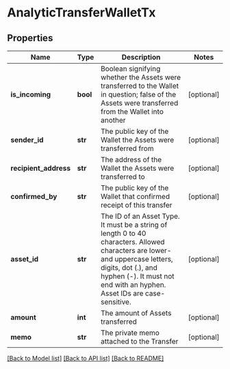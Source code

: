 # AnalyticTransferWalletTx

## Properties
Name | Type | Description | Notes
------------ | ------------- | ------------- | -------------
**is_incoming** | **bool** | Boolean signifying whether the Assets were transferred to the Wallet in question; false of the Assets were transferred from the Wallet into another | [optional] 
**sender_id** | **str** | The public key of the Wallet the Assets were transferred from | [optional] 
**recipient_address** | **str** | The address of the Wallet the Assets were transferred to | [optional] 
**confirmed_by** | **str** | The public key of the Wallet that confirmed receipt of this transfer | [optional] 
**asset_id** | **str** | The ID of an Asset Type. It must be a string of length 0 to 40 characters. Allowed characters are lower- and uppercase letters, digits, dot (.), and hyphen (-). It must not end with an hyphen. Asset IDs are case-sensitive.  | [optional] 
**amount** | **int** | The amount of Assets transferred | [optional] 
**memo** | **str** | The private memo attached to the Transfer | [optional] 

[[Back to Model list]](../README.md#documentation-for-models) [[Back to API list]](../README.md#documentation-for-api-endpoints) [[Back to README]](../README.md)


